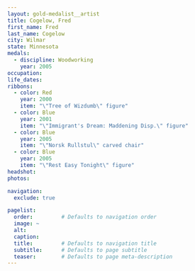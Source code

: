 ```yaml
---
layout: gold-medalist__artist
title: Cogelow, Fred
first_name: Fred
last_name: Cogelow
city: Wilmar
state: Minnesota
medals: 
  - discipline: Woodworking
    year: 2005
occupation:
life_dates:
ribbons:
  - color: Red
    year: 2000
    item: "\"Tree of Wizdumb\" figure"
  - color: Blue
    year: 2001
    item: "\"Immigrant's Dream: Maddening Disp.\" figure"
  - color: Blue
    year: 2005
    item: "\"Norsk Rullstul\" carved chair"
  - color: Blue
    year: 2005
    item: "\"Rest Easy Tonight\" figure"
headshot:
photos:

navigation:
  exclude: true

pagelist:
  order:         # Defaults to navigation order  
  image: ~
  alt:
  caption:
  title:         # Defaults to navigation title
  subtitle:      # Defaults to page subtitle
  teaser:        # Defaults to page meta-description  
---
```

